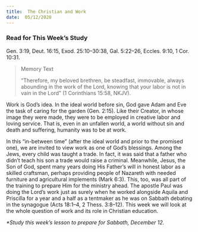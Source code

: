 ```yaml
---
title:  The Christian and Work
date:  05/12/2020
---
```


### Read for This Week’s Study
Gen. 3:19, Deut. 16:15, Exod. 25:10–30:38, Gal. 5:22–26, Eccles. 9:10, 1 Cor. 10:31.

> <p>Memory Text</p>
> “Therefore, my beloved brethren, be steadfast, immovable, always abounding in the work of the Lord, knowing that your labor is not in vain in the Lord” (1 Corinthians 15:58, NKJV).

Work is God’s idea. In the ideal world before sin, God gave Adam and Eve the task of caring for the garden (Gen. 2:15). Like their Creator, in whose image they were made, they were to be employed in creative labor and loving service. That is, even in an unfallen world, a world without sin and death and suffering, humanity was to be at work.

In this “in-between time” (after the ideal world and prior to the promised one), we are invited to view work as one of God’s blessings. Among the Jews, every child was taught a trade. In fact, it was said that a father who didn’t teach his son a trade would raise a criminal. Meanwhile, Jesus, the Son of God, spent many years doing His Father’s will in honest labor as a skilled craftsman, perhaps providing people of Nazareth with needed furniture and agricultural implements (Mark 6:3). This, too, was all part of the training to prepare Him for the ministry ahead. The apostle Paul was doing the Lord’s work just as surely when he worked alongside Aquila and Priscilla for a year and a half as a tentmaker as he was on Sabbath debating in the synagogue (Acts 18:1–4, 2 Thess. 3:8–12). This week we will look at the whole question of work and its role in Christian education.

_*Study this week’s lesson to prepare for Sabbath, December 12._